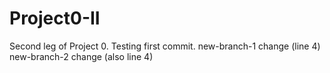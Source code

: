 # Project0-II
Second leg of Project 0.
Testing first commit.
new-branch-1 change (line 4)     new-branch-2 change (also line 4)
